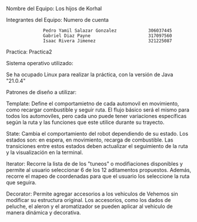 Nombre del Equipo: Los hijos de Korhal

Integrantes del Equipo: Numero de cuenta

                  Pedro Yamil Salazar Gonzalez            306037445
                  Gabriel Diaz Payne                      317097560
                  Isaac Rivera Jimenez                    321225087

Practica: Practica2

Sistema operativo utilizado:

Se ha ocupado Linux para realizar la práctica, con la versión de Java "21.0.4"

Patrones de diseño a utilizar:

Template: Define el comportamietno de cada automovil en movimiento, como recargar combustible y seguir ruta. El flujo básico será el mismo para todos los automoviles, pero cada uno puede tener variaciones específicas según la ruta y las funciones que este utilice durante su trayecto.

State: Cambia el comportamiento del robot dependiendo de su estado. Los estados son: en espera, en movimiento, recarga de combustible. Las transiciones entre estos estados deben actualizar el seguimiento de la ruta y la visualización en la terminal.

Iterator: Recorre la lista de de los "tuneos" o modifiaciones disponibles y permite al usuario seleccionar 6 de los 12 aditamentos propuestos. Además, recorre el mapeo de coordenadas para que el usuario los seleccione la ruta que seguira.

Decorator: Permite agregar accesorios a los vehiculos de Vehemos sin modificar su estructura original. Los accesorios, como los dados de peluche, el aleron y el aromatizador se pueden aplicar al vehiculo de manera dinámica y decorativa.
